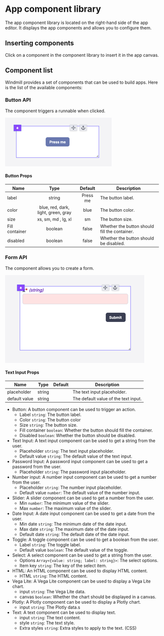 # App component library

The app component library is located on the right-hand side of the app editor. It displays the app components and allows you to configure them.

## Inserting components

Click on a component in the component library to insert it in the app canvas.

## Component list

Windmill provides a set of components that can be used to build apps. Here is the list of the available components:

### Button API

The component triggers a runnable when clicked.

![Button API](../assets/how_to/13_app_component_library/button.png)

#### Button Props

| Name           |                Type                 | Default  | Description                                   |
| -------------- | :---------------------------------: | :------: | --------------------------------------------- |
| label          |               string                | Press me | The button label.                             |
| color          | blue, red, dark, light, green, gray |   blue   | The button color.                             |
| size           |         xs, sm, md , lg, xl         |    sm    | The button size.                              |
| Fill container |               boolean               |  false   | Whether the button should fill the container. |
| disabled       |               boolean               |  false   | Whether the button should be disabled.        |

### Form API

The component allows you to create a form.

![Form API](../assets/how_to/13_app_component_library/form.png)

#### Text Input Props

| Name          |  Type  | Default | Description                          |
| ------------- | :----: | :-----: | ------------------------------------ |
| placeholder   | string |         | The text input placeholder.          |
| default value | string |         | The default value of the text input. |

- Button: A button component can be used to trigger an action.
  - Label `string`: The button label.
  - Color `string`: The button color
  - Size `string`: The button size.
  - Fill container `boolean`: Whether the button should fill the container.
  - Disabled `boolean`: Whether the button should be disabled.
- Text Input: A text input component can be used to get a string from the user.
  - Placeholder `string`: The text input placeholder.
  - Default value `string`: The default value of the text input.
- Password Input: A password input component can be used to get a password from the user.
  - Placeholder `string`: The password input placeholder.
- Number input: A number input component can be used to get a number from the user.
  - Placeholder `string`: The number input placeholder.
  - Default value `number`: The default value of the number input.
- Slider: A slider component can be used to get a number from the user.
  - Min `number`: The minimum value of the slider.
  - Max `number`: The maximum value of the slider.
- Date Input: A date input component can be used to get a date from the user.
  - Min date `string`: The minimum date of the date input.
  - Max date `string`: The maximum date of the date input.
  - Default date `string`: The default date of the date input.
- Toggle: A toggle component can be used to get a boolean from the user.
  - Label `string`: The toggle label.
  - Default value `boolean`: The default value of the toggle.
- Select: A select component can be used to get a string from the user.
  - Options `Array<{value: string; label: string}>`: The select options.
  - Item key `string`: The key of the select item.
- HTML: An HTML component can be used to display HTML content.
  - HTML `string`: The HTML content.
- Vega Lite: A Vega Lite component can be used to display a Vega Lite chart.
  - input `string`: The Vega Lite data.
  - canvas `boolean`: Whether the chart should be displayed in a canvas.
- Plotly: A Plotly component can be used to display a Plotly chart.
  - input `string`: The Plotly data.s
- Text: A text component can be used to display text.
  - input `string`: The text content.
  - style `string`: The text style.
  - Extra styles `string`: Extra styles to apply to the text. (CSS)
